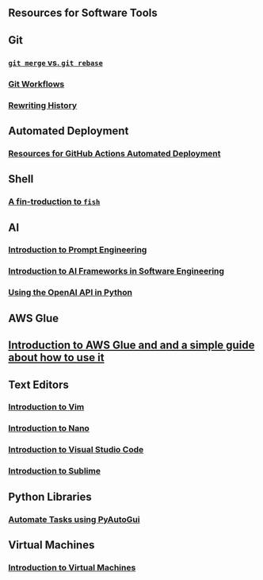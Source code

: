 ## Resources for Software Tools

## Git
### [`git merge` vs. `git rebase`](./Software_Tools/Git/Git_Merging_and_Rebasing.md)
### [Git Workflows](./Software_Tools/Git/Git_Workflows.md)
### [Rewriting History](./Software_Tools/Git/Git_Rewriting_History.md)

## Automated Deployment
### [Resources for GitHub Actions Automated Deployment](./Software_Tools/Automated_Deployment.md)

## Shell
### [A fin-troduction to `fish`](./Software_Tools/fish.md)

## AI
### [Introduction to Prompt Engineering](./Software_Tools/PromptEngineering.md)
### [Introduction to AI Frameworks in Software Engineering](./Software_Tools/TensorFlow-Keras.md)
### [Using the OpenAI API in Python](./Software_Tools/OpenAI-API.md)

## AWS Glue
## [Introduction to AWS Glue and and a simple guide about how to use it](./Software_Tools/AWS_Glue.md)

## Text Editors
### [Introduction to Vim](./Software_Tools/vim/vim.md)
### [Introduction to Nano](./Software_Tools/nano/nano.md)
### [Introduction to Visual Studio Code](./Software_Tools/VSCode.md)
### [Introduction to Sublime](./Software_Tools/Sublime.md)

## Python Libraries
### [Automate Tasks using PyAutoGui](./Software_Tools/PyAutoGUI/Automation_with_PyAutoGUI.md)

## Virtual Machines
### [Introduction to Virtual Machines](./Software_Tools/virtual_machine.md)

